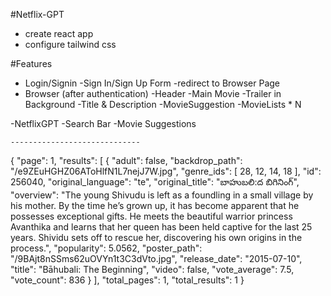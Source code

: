 
#Netflix-GPT
 - create react app
 - configure tailwind css

 #Features
  - Login/Signin
        -Sign In/Sign Up Form
        -redirect to Browser Page
  - Browser (after authentication)
    -Header
    -Main Movie
        -Trailer in Background
        -Title & Description
        -MovieSuggestion
            -MovieLists * N

  -NetflixGPT
    -Search Bar
    -Movie Suggestions

    -----------------------------

{
  "page": 1,
  "results": [
    {
      "adult": false,
      "backdrop_path": "/e9ZEuHGHZ06AToHlfN1L7nejJ7W.jpg",
      "genre_ids": [
        28,
        12,
        14,
        18
      ],
      "id": 256040,
      "original_language": "te",
      "original_title": "బాహుబలి:ద బిగినింగ్",
      "overview": "The young Shivudu is left as a foundling in a small village by his mother. By the time he’s grown up, it has become apparent that he possesses exceptional gifts. He meets the beautiful warrior princess Avanthika and learns that her queen has been held captive for the last 25 years. Shividu sets off to rescue her, discovering his own origins in the process.",
      "popularity": 5.0562,
      "poster_path": "/9BAjt8nSSms62uOVYn1t3C3dVto.jpg",
      "release_date": "2015-07-10",
      "title": "Bāhubali: The Beginning",
      "video": false,
      "vote_average": 7.5,
      "vote_count": 836
    }
  ],
  "total_pages": 1,
  "total_results": 1
}
